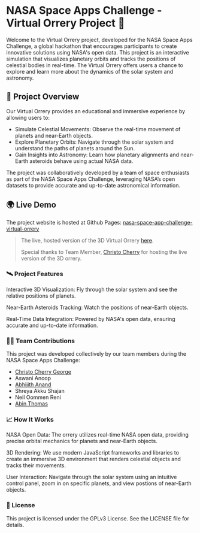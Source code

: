# NASA Space Apps Challenge - Virtual Orrery Project 🌌

Welcome to the Virtual Orrery project, developed for the NASA Space Apps Challenge, a global hackathon that encourages participants to create innovative solutions using NASA's open data. This project is an interactive simulation that visualizes planetary orbits and tracks the positions of celestial bodies in real-time. The Virtual Orrery offers users a chance to explore and learn more about the dynamics of the solar system and astronomy.

## 🚀 Project Overview

Our Virtual Orrery provides an educational and immersive experience by allowing users to:
- Simulate Celestial Movements: Observe the real-time movement of planets and near-Earth objects.
- Explore Planetary Orbits: Navigate through the solar system and understand the paths of planets around the Sun.
- Gain Insights into Astronomy: Learn how planetary alignments and near-Earth asteroids behave using actual NASA data.

The project was collaboratively developed by a team of space enthusiasts as part of the NASA Space Apps Challenge, leveraging NASA’s open datasets to provide accurate and up-to-date astronomical information.

## 🌍 Live Demo
The project website is hosted at Github Pages: [nasa-space-app-challenge-virtual-orrery](https://itsabin.github.io/nasa-space-app-challenge-virtual-orrery/)

>The live, hosted version of the 3D Virtual Orrery [here](https://gennyofficial.github.io/Quantum-Nebula-Orrery/).
>
>Special thanks to Team Member, [Christo Cherry](https://github.com/gennyofficial) for hosting the live version of the 3D orrery.


### 🛰️ Project Features

Interactive 3D Visualization: Fly through the solar system and see the relative positions of planets.

Near-Earth Asteroids Tracking: Watch the positions of near-Earth objects.

Real-Time Data Integration: Powered by NASA's open data, ensuring accurate and up-to-date information.


### 🧑‍💻 Team Contributions

This project was developed collectively by our team members during the NASA Space Apps Challenge:
- [Christo Cherry George](https://github.com/gennyofficial)
- Aswani Anoop
- [Abhijith Anand](https://github.com/anandabhijith)
- Shreya Akku Shajan
- Neil Oommen Reni
- [Abin Thomas](https://github.com/ItsAbin)


### 📈 How It Works

NASA Open Data: The orrery utilizes real-time NASA open data, providing precise orbital mechanics for planets and near-Earth objects.

3D Rendering: We use modern JavaScript frameworks and libraries to create an immersive 3D environment that renders celestial objects and tracks their movements.

User Interaction: Navigate through the solar system using an intuitive control panel, zoom in on specific planets, and view postions of near-Earth objects.


### 📜 License

This project is licensed under the GPLv3 License. See the LICENSE file for details.
